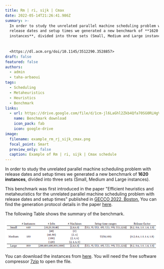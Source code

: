 ```yaml
---
title: Rm | ri, sijk | Cmax
date: 2022-05-14T21:26:41.986Z
summary: >-
  In order to study the unrelated parallel machine scheduling problem with
  release dates and setup times we generated a new benchmark of **1620
  instances**, divided into three sets (Small, Medium and Large instances).


  <https://dl.acm.org/doi/10.1145/3512290.3528857>
draft: false
featured: false
authors:
  - admin
  - taha-arbaoui
tags:
  - Scheduling
  - Metaheuristics
  - Heuristics
  - Benchmark
links:
  - url: https://drive.google.com/file/d/1cm-jl6LaGhl2Zkb4Qfa70SG0RLHgVzN_/view?usp=sharing
    name: Benchmark download
    icon_pack: fab
    icon: google-drive
image:
  filename: example_rm_rj_sijk_cmax.png
  focal_point: Smart
  preview_only: false
  caption: Example of Rm | ri, sijk | Cmax schedule
---
```

In order to study the unrelated parallel machine scheduling problem with release dates and setup times we generated a new benchmark of **1620 instances**, divided into three sets (Small, Medium and Large instances). 

This benchmark was first introduced in the paper "Efficient heuristics and metaheuristics for the unrelated parallel machine scheduling problem with release dates and setup times" published in [GECCO 2022, Boston.](https://gecco-2022.sigevo.org/) You can find the generation protocol details in the paper [here](https://dl.acm.org/doi/10.1145/3512290.3528857).

The following Table  shows the summary of the benchmark. 

![](benchmark_description.png)

You can download the instances from [here](https://drive.google.com/file/d/1cm-jl6LaGhl2Zkb4Qfa70SG0RLHgVzN_/view?usp=sharing). You will need the free software compressor [7zip](https://www.7-zip.org/) to open the file.